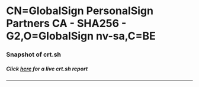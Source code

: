 # CN=GlobalSign PersonalSign Partners CA - SHA256 - G2,O=GlobalSign nv-sa,C=BE
### Snapshot of crt.sh
##### Click [here](https://crt.sh/?q=Serial_01E366785F285690E9FF818FBC) for a live crt.sh report

---

